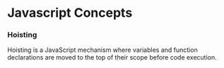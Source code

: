 # Javascript Concepts



### Hoisting
Hoisting is a JavaScript mechanism where variables and function declarations are moved to the top of their scope before code execution.
